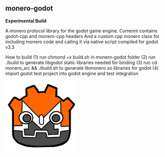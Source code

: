 ## monero-godot

**Experimental Build**



A monero protocol library for the godot game engine. Currennt contains godot-cpp and monero-cpp headers
And a custom cpp monero class for including monero code and calling it via native script
compiled for godot v3.3





How to build
(1) run chmond +x build.sh in monero-godot folder
(2) run ./build to generate libgodot static libraries needed for binding
(3) run cd monero_src && ./build.sh to generate libmonero.so libraries for godot
(4) import godot test project into godot engine and test integration



![Screenshot](https://github.com/Sam2much96/monero-godot/blob/main/monero-godot%20logo.png)
